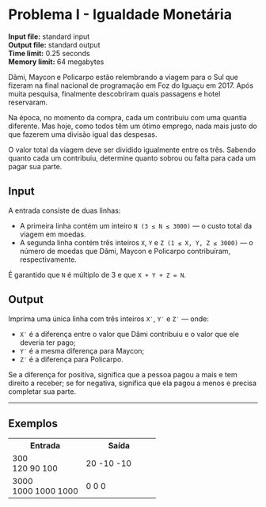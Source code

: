 # Problema I - Igualdade Monetária

**Input file:** standard input  
**Output file:** standard output  
**Time limit:** 0.25 seconds  
**Memory limit:** 64 megabytes  

Dâmi, Maycon e Policarpo estão relembrando a viagem para o Sul que fizeram na final nacional de programação em Foz do Iguaçu em 2017. Após muita pesquisa, finalmente descobriram quais passagens e hotel reservaram.

Na época, no momento da compra, cada um contribuiu com uma quantia diferente. Mas hoje, como todos têm um ótimo emprego, nada mais justo do que fazerem uma divisão igual das despesas.

O valor total da viagem deve ser dividido igualmente entre os três. Sabendo quanto cada um contribuiu, determine quanto sobrou ou falta para cada um pagar sua parte.

## Input

A entrada consiste de duas linhas:

- A primeira linha contém um inteiro `N (3 ≤ N ≤ 3000)` — o custo total da viagem em moedas.
- A segunda linha contém três inteiros `X`, `Y` e `Z (1 ≤ X, Y, Z ≤ 3000)` — o número de moedas que Dâmi, Maycon e Policarpo contribuíram, respectivamente.

É garantido que `N` é múltiplo de 3 e que `X + Y + Z = N`.

## Output

Imprima uma única linha com três inteiros `X′`, `Y′` e `Z′` — onde:

- `X′` é a diferença entre o valor que Dâmi contribuiu e o valor que ele deveria ter pago;
- `Y′` é a mesma diferença para Maycon;
- `Z′` é a diferença para Policarpo.

Se a diferença for positiva, significa que a pessoa pagou a mais e tem direito a receber; se for negativa, significa que ela pagou a menos e precisa completar sua parte.

---

## Exemplos

<table style="width: 100%;">
  <tr>
    <th style="width: 50%;">Entrada</th>
    <th style="width: 50%;">Saída</th>
  </tr>
  <tr>
    <td>
      300<br>
      120 90 100
    </td>
    <td>
      20 -10 -10
    </td>
  </tr>
  <tr>
    <td>
      3000<br>
      1000 1000 1000
    </td>
    <td>
      0 0 0
    </td>
  </tr>
</table>
